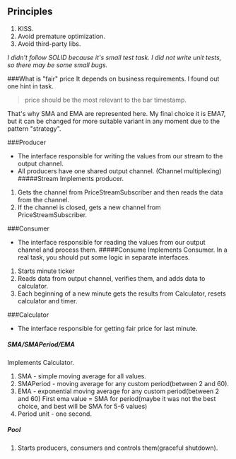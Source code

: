 ## Principles
1. KISS.
1. Avoid premature optimization.
1. Avoid third-party libs.

_I didn't follow SOLID because it's small test task._
_I did not write unit tests, so there may be some small bugs._ 


###What is "fair" price
It depends on business requirements. I found out one hint in task. 
> price should be the most relevant to the bar timestamp.

That's why SMA and EMA are represented here. My final choice it is EMA7, but it can be changed for more suitable variant in any moment due to the pattern "strategy".

###Producer
* The interface responsible for writing the values from our stream to the output channel. 
* All producers have one shared output channel. (Channel multiplexing)
#####Stream
Implements producer. 
1. Gets the channel from PriceStreamSubscriber and then reads the data from the channel.
1. If the channel is closed, gets a new channel from PriceStreamSubscriber.

###Consumer
* The interface responsible for reading the values from our output channel and process them. 
#####Consume
Implements Consumer. In a real task, you should put some logic in separate interfaces.
1. Starts minute ticker
1. Reads data from output channel, verifies them, and adds data to calculator.
1. Each beginning of a new minute gets the results from Calculator, resets calculator and timer.

###Calculator 
* The interface responsible for getting fair price for last minute.
##### SMA/SMAPeriod/EMA
Implements Calculator. 
1. SMA - simple moving average for all values.
1. SMAPeriod - moving average for any custom period(between 2 and 60). 
1. EMA - exponential moving average for any custom period(between 2 and 60)
First ema value = SMA for period(maybe it was not the best choice, and best will be SMA for 5-6 values)
1. Period unit - one second. 

##### Pool
1. Starts producers, consumers and controls them(graceful shutdown).

